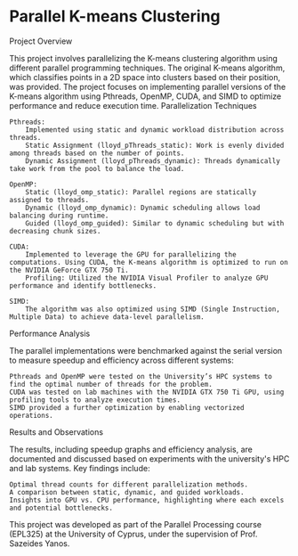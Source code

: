 # Parallel K-means Clustering

Project Overview

This project involves parallelizing the K-means clustering algorithm using different parallel programming techniques. The original K-means algorithm, which classifies points in a 2D space into clusters based on their position, was provided. The project focuses on implementing parallel versions of the K-means algorithm using Pthreads, OpenMP, CUDA, and SIMD to optimize performance and reduce execution time.
Parallelization Techniques

    Pthreads:
        Implemented using static and dynamic workload distribution across threads.
        Static Assignment (lloyd_pThreads_static): Work is evenly divided among threads based on the number of points.
        Dynamic Assignment (lloyd_pThreads_dynamic): Threads dynamically take work from the pool to balance the load.

    OpenMP:
        Static (lloyd_omp_static): Parallel regions are statically assigned to threads.
        Dynamic (lloyd_omp_dynamic): Dynamic scheduling allows load balancing during runtime.
        Guided (lloyd_omp_guided): Similar to dynamic scheduling but with decreasing chunk sizes.

    CUDA:
        Implemented to leverage the GPU for parallelizing the computations. Using CUDA, the K-means algorithm is optimized to run on the NVIDIA GeForce GTX 750 Ti.
        Profiling: Utilized the NVIDIA Visual Profiler to analyze GPU performance and identify bottlenecks.

    SIMD:
        The algorithm was also optimized using SIMD (Single Instruction, Multiple Data) to achieve data-level parallelism.

Performance Analysis

The parallel implementations were benchmarked against the serial version to measure speedup and efficiency across different systems:

    Pthreads and OpenMP were tested on the University’s HPC systems to find the optimal number of threads for the problem.
    CUDA was tested on lab machines with the NVIDIA GTX 750 Ti GPU, using profiling tools to analyze execution times.
    SIMD provided a further optimization by enabling vectorized operations.

Results and Observations

The results, including speedup graphs and efficiency analysis, are documented and discussed based on experiments with the university's HPC and lab systems. Key findings include:

    Optimal thread counts for different parallelization methods.
    A comparison between static, dynamic, and guided workloads.
    Insights into GPU vs. CPU performance, highlighting where each excels and potential bottlenecks.

This project was developed as part of the Parallel Processing course (EPL325) at the University of Cyprus, under the supervision of Prof. Sazeides Yanos.
